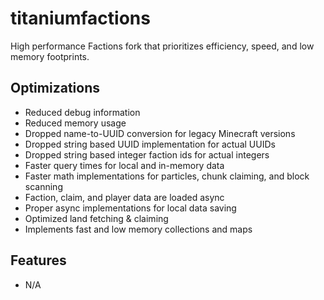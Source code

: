 # titaniumfactions
High performance Factions fork that prioritizes efficiency, speed, and low memory footprints.

## Optimizations
- Reduced debug information
- Reduced memory usage
- Dropped name-to-UUID conversion for legacy Minecraft versions
- Dropped string based UUID implementation for actual UUIDs
- Dropped string based integer faction ids for actual integers
- Faster query times for local and in-memory data
- Faster math implementations for particles, chunk claiming, and block scanning
- Faction, claim, and player data are loaded async
- Proper async implementations for local data saving
- Optimized land fetching & claiming
- Implements fast and low memory collections and maps

## Features
- N/A

